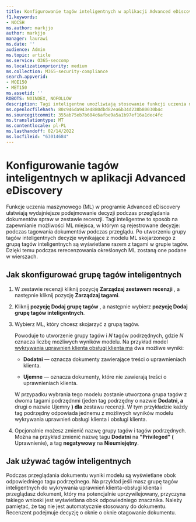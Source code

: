 ```yaml
---
title: Konfigurowanie tagów inteligentnych w aplikacji Advanced eDiscovery
f1.keywords:
- NOCSH
ms.author: markjjo
author: markjjo
manager: laurawi
ms.date: ''
audience: Admin
ms.topic: article
ms.service: O365-seccomp
ms.localizationpriority: medium
ms.collection: M365-security-compliance
search.appverid:
- MOE150
- MET150
ms.assetid: ''
ROBOTS: NOINDEX, NOFOLLOW
description: Tagi inteligentne umożliwiają stosowanie funkcji uczenia maszynowego podczas przeglądania zawartości w Advanced eDiscovery przypadku. Za pomocą grup tagów inteligentnych można wyświetlać wyniki modeli wykrywania maszynowego uczenia, takich jak model prawniowo-klienta.
ms.openlocfilehash: 80c946da943e4880dbd82ea6b34d238b80030b4c
ms.sourcegitcommit: 355ab75eb7b604c6afbe9a5a1b97ef16a1dec4fc
ms.translationtype: MT
ms.contentlocale: pl-PL
ms.lasthandoff: 02/14/2022
ms.locfileid: "63014684"
---
```

# <a name="set-up-smart-tags-in-advanced-ediscovery"></a>Konfigurowanie tagów inteligentnych w aplikacji Advanced eDiscovery

Funkcje uczenia maszynowego (ML) w programie Advanced eDiscovery ułatwiają wydajniejsze podejmowanie decyzji podczas przeglądania dokumentów spraw w zestawie recenzji. Tagi inteligentne to sposób na zapewnianie możliwości ML miejsca, w którym są rejestrowane decyzje: podczas tagowania dokumentów podczas przeglądu. Po utworzeniu grupy tagów inteligentnych decyzje wynikające z modelu ML skojarzonego z grupą tagów inteligentnych są wyświetlane razem z tagami w grupie tagów. Dzięki temu podczas rerecenzowania określonych ML zostaną one podane w wierszach.

## <a name="how-to-set-up-a-smart-tag-group"></a>Jak skonfigurować grupę tagów inteligentnych

1. W zestawie recenzji kliknij pozycję **Zarządzaj zestawem recenzji** , a następnie kliknij pozycję **Zarządzaj tagami**.

2. Kliknij **pozycję Dodaj grupę tagów** , a następnie wybierz **pozycję Dodaj grupę tagów inteligentnych**.

3. Wybierz ML, który chcesz skojarzyć z grupą tagów.
    
   Powoduje to utworzenie grupy tagów i *N* tagów podrzędnych, gdzie *N* oznacza liczbę możliwych wyników modelu. Na przykład model [wykrywania uprawnień klienta obsługi klienta ma](attorney-privilege-detection.md) dwa możliwe wyniki: 

   - **Dodatni** — oznacza dokumenty zawierające treści o uprawnieniach klienta.
   
   - **Ujemne** — oznacza dokumenty, które nie zawierają treści o uprawnieniach klienta.
    
    W przypadku wybrania tego modelu zostanie utworzona grupa tagów z dwoma tagami podrzędnmi (jeden tag podrzędny o nazwie **Dodatni, a** drugi o nazwie Ujemny **) dla** zestawu recenzji. W tym przykładzie każdy tag podrzędny odpowiada jednemu z możliwych wyników modelu wykrywania uprawnień obsługi klienta i obsługi klienta.

4. Opcjonalnie możesz zmienić nazwę grupy tagów i tagów podrzędnych. Można na przykład zmienić nazwę tagu **Dodatni** na **"Privileged" (** Uprawnienie), a tag **negatywowy** na **Nieumiejętny**.

## <a name="how-to-use-smart-tags"></a>Jak używać tagów inteligentnych

Podczas przeglądania dokumentu wyniki modelu są wyświetlane obok odpowiedniego tagu podrzędnego. Na przykład jeśli masz grupę tagów inteligentnych do wykrywania uprawnień klienta-obsługi klienta i przeglądasz dokument, który ma potencjalnie uprzywilejowany, przyczyna takiego wnioski jest wyświetlana obok odpowiedniego znacznika. Należy pamiętać, że tag nie jest automatycznie stosowany do dokumentu. Recenzent podejmuje decyzję o oknie o oknie otagowanie dokumentu.

